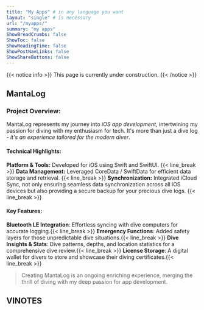 ```yaml
---
title: "My Apps" # in any language you want
layout: "single" # is necessary
url: "/myapps/"
summary: "my apps"
ShowBreadCrumbs: false
ShowToc: false
ShowReadingTime: false
ShowPostNavLinks: false
ShowShareButtons: false
---
```


{{< notice info >}}
This page is currently under construction.
{{< /notice >}}

## MantaLog

### Project Overview:
MantaLog represents my journey into _iOS app development_, intertwining my passion for diving with my enthusiasm for tech. It's more than just a dive log - *it's an experience tailored for the modern diver*.

#### Technical Highlights:
**Platform & Tools:** Developed for iOS using Swift and SwiftUI. {{< line_break >}}
**Data Management:** Leveraged CoreData / SwiftData for efficient data storage and retrieval. {{< line_break >}}
**Synchronization:** Integrated iCloud Sync, not only ensuring seamless data synchronization across all iOS devices but also providing a secure backup for your precious dive logs. {{< line_break >}}

#### Key Features:
**Bluetooth LE Integration**: Effortless syncing with dive computers for accurate logging.{{< line_break >}}
**Emergency Functions**: Added safety layers for those unpredictable dive situations.{{< line_break >}}
**Dive Insights & Stats**: Dive patterns, depths, and location statistics for a comprehensive dive review.{{< line_break >}}
**License Storage**: A digital wallet for divers to store and showcase their diving certificates.{{< line_break >}}

> Creating MantaLog is an ongoing enriching experience, merging the thrill of diving with my deep passion for app development.

## VINOTES